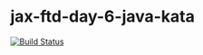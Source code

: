 jax-ftd-day-6-java-kata
===

[![Build Status](https://travis-ci.org/Lexsonn/jax-ftd-day-6-java-kata.svg?branch=Lexsonn)](https://travis-ci.org/Lexsonn/jax-ftd-day-6-java-kata)
